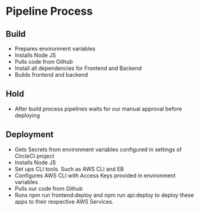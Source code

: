 # Pipeline Process

## Build 

* Prepares environment variables
* Installs Node JS
* Pulls code from Github
* Install all dependencies for Frontend and Backend
* Builds frontend and backend

## Hold

* After build process pipelines waits for our manual approval before deploying


## Deployment

* Gets Secrets from environment variables configured in settings of CircleCI project
* Installs Node JS
* Set ups CLI tools. Such as AWS CLI and EB
* Configures AWS CLI with Access Keys provided in environment variables
* Pulls our code from Github
* Runs npm run frontend:deploy and npm run api:deploy to deploy these apps to their respective AWS Services.